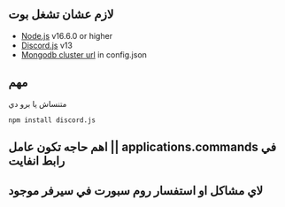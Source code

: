
## لازم عشان تشغل بوت 

- [Node.js](https://nodejs.org/en/) v16.6.0 or higher
- [Discord.js](https://discord.js.org) v13
- [Mongodb cluster url](https://www.mongodb.com/) in config.json

## مهم
متنساش يا برو دي
```npm
npm install discord.js
```

## اهم حاجه تكون عامل || applications.commands في رابط انفايت
## لاي مشاكل او استفسار روم سبورت في سيرفر موجود